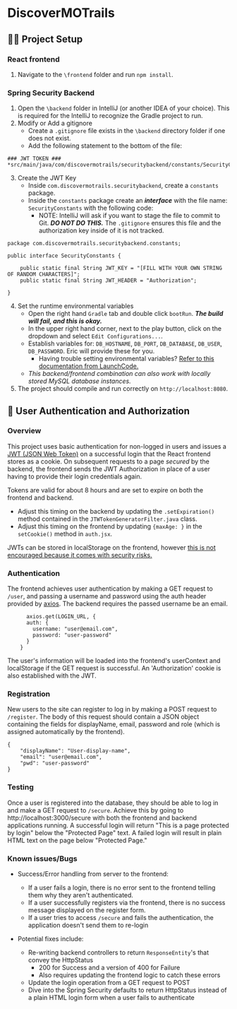 # DiscoverMOTrails 


## :technologist: Project Setup

### React frontend
1. Navigate to the `\frontend` folder and run `npm install`.

### Spring Security Backend
1. Open the `\backend` folder in IntelliJ (or another IDEA of your choice). This is required 
for the IntelliJ to recognize the Gradle project to run. 
2. Modify or Add a gitignore
   * Create a `.gitignore` file exists in the `\backend` directory folder if one does not exist. 
   * Add the following statement to the bottom of the file:

```agsl
### JWT TOKEN ###
*src/main/java/com/discovermotrails/securitybackend/constants/SecurityConstants.java
```
3. Create the JWT Key
   * Inside `com.discovermotrails.securitybackend`, create a `constants` package.
   * Inside the `constants` package create an **_interface_** with the file name: `SecurityConstants` with the following code:
     * NOTE: IntelliJ will ask if you want to stage the file to commit to Git. ***DO NOT DO THIS.*** The `.gitignore` ensures this
       file and the authorization key inside of it is not tracked.

```agsl
package com.discovermotrails.securitybackend.constants;

public interface SecurityConstants {

    public static final String JWT_KEY = "[FILL WITH YOUR OWN STRING OF RANDOM CHARACTERS]";
    public static final String JWT_HEADER = "Authorization";

}
```
4. Set the runtime environmental variables
   * Open the right hand `Gradle` tab and double click `bootRun`. ***The build will fail, and this is okay.***
   * In the upper right hand corner, next to the play button, click on the dropdown and select `Edit Configurations...`.
   * Establish variables for: `DB_HOSTNAME`, `DB_PORT`, `DB_DATABASE`, `DB_USER`, `DB_PASSWORD`. Eric will provide these
     for you.
     * Having trouble setting environmental variables? [Refer to this documentation from LaunchCode.](https://education.launchcode.org/gis-devops/configurations/02-environment-variables-intellij/index.html)
   * _This backend/frontend combination can also work with locally stored MySQL database instances._
5. The project should compile and run correctly on `http://localhost:8080`.

## :closed_lock_with_key: User Authentication and Authorization
### Overview
This project uses basic authentication for non-logged in users and issues a [JWT (JSON Web Token)](https://jwt.io/introduction/) on a successful
login that the React frontend stores as a cookie. On subsequent requests to a page _secured_ by the backend, the frontend sends the JWT Authorization 
in place of a user having to provide their login credentials again.

Tokens are valid for about 8 hours and are set to expire on both the frontend and backend. 
* Adjust this timing on the backend by updating the `.setExpiration()` method contained in the `JTWTokenGeneratorFilter.java` class.
* Adjust this timing on the frontend by updating `{maxAge: }` in the `setCookie()` method in `auth.jsx`.

JWTs can be stored in localStorage on the frontend, however [this is not encouraged because it comes with security risks.](https://cheatsheetseries.owasp.org/cheatsheets/HTML5_Security_Cheat_Sheet.html#local-storage)

### Authentication
The frontend achieves user authentication by making a GET request to `/user`, and passing a username and password using the auth header provided 
by [axios](https://github.com/axios/axios). The backend requires the passed username be an email.
```agsl
      axios.get(LOGIN_URL, {
      auth: {
        username: "user@email.com",
        password: "user-password"
      } 
    }
```

The user's information will be loaded into the frontend's userContext and localStorage if the GET request is successful. An 'Authorization' cookie
is also established with the JWT.

### Registration
New users to the site can register to log in by making a POST request to `/register`. The body of this request should contain a JSON object containing
the fields for displayName, email, password and role (which is assigned automatically by the frontend).
```agsl
{
    "displayName": "User-display-name",
    "email": "user@email.com",
    "pwd": "user-password"
}
```
### Testing 
Once a user is registered into the database, they should be able to log in and make a GET request to `/secure`. Achieve this by going to http://localhost:3000/secure
with both the frontend and backend applications running. A successful login will return "This is a page protected by login" below the "Protected Page" text. A failed login
will result in plain HTML text on the page below "Protected Page."

### Known issues/Bugs
* Success/Error handling from server to the frontend: 
  * If a user fails a login, there is no error sent to the frontend telling them why they aren't authenticated.
  * If a user successfully registers via the frontend, there is no success message displayed on the register form.
  * If a user tries to access `/secure` and fails the authentication, the application doesn't send them to re-login

* Potential fixes include:
  * Re-writing backend controllers to return `ResponseEntity`'s that convey the HttpStatus
    * 200 for Success and a version of 400 for Failure
    * Also requires updating the frontend logic to catch these errors
  * Update the login operation from a GET request to POST
  * Dive into the Spring Security defaults to return HttpStatus instead of a plain HTML login form when a user
fails to authenticate

